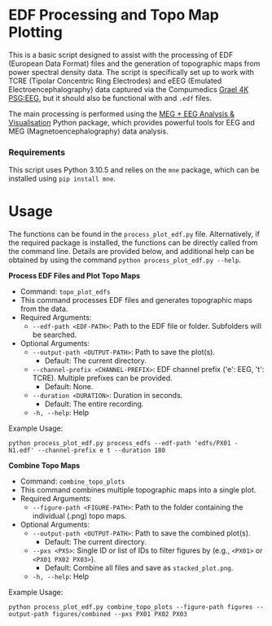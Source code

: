 # EDF Processing and Topo Map Plotting
This is a basic script designed to assist with the processing of EDF (European Data Format) files and the generation of topographic maps from power spectral density data. The script is specifically set up to work with TCRE (Tipolar Concentric Ring Electrodes) and eEEG (Emulated Electroencephalography) data captured via the Compumedics [Grael 4K PSG:EEG](https://www.compumedics.com.au/en/products/grael-4k-psg-eeg/), but it should also be functional with and `.edf` files.

The main processing is performed using the [MEG + EEG Analysis & Visualisation](https://mne.tools/stable/index.html) Python package, which provides powerful tools for EEG and MEG (Magnetoencephalography) data analysis.

### Requirements
This script uses Python 3.10.5 and relies on the `mne` package, which can be installed using `pip install mne`.

# Usage

The functions can be found in the `process_plot_edf.py` file. Alternatively, if the required package is installed, the functions can be directly called from the command line. Details are provided below, and additional help can be obtained by using the command `python process_plot_edf.py --help`.

**Process EDF Files and Plot Topo Maps**
- Command: `topo_plot_edfs`
- This command processes EDF files and generates topographic maps from the data.
- Required Arguments:
    - `--edf-path <EDF-PATH>`: Path to the EDF file or folder. Subfolders will be searched.
- Optional Arguments:
    - `--output-path <OUTPUT-PATH>`: Path to save the plot(s).
        - Default: The current directory.
    - `--channel-prefix <CHANNEL-PREFIX>`: EDF channel prefix ('e': EEG, 't': TCRE). Multiple prefixes can be provided.
        - Default: None.
    - `--duration <DURATION>`: Duration in seconds.
        - Default: The entire recording.
    - `-h, --help`: Help

Example Usage:
```
python process_plot_edf.py process_edfs --edf-path 'edfs/PX01 - N1.edf' --channel-prefix e t --duration 180
```

**Combine Topo Maps**
- Command: `combine_topo_plots`
- This command combines multiple topographic maps into a single plot.
- Required Arguments:
    - `--figure-path <FIGURE-PATH>`: Path to the folder containing the individual (.png) topo maps.
- Optional Arguments:
    - `--output-path <OUTPUT-PATH>`: Path to save the combined plot(s).
        - Default: The current directory.
    - `--pxs <PXS>`: Single ID or list of IDs to filter figures by (e.g., `<PX01>` or `<PX01 PX02 PX03>`).
        - Default: Combine all files and save as `stacked_plot.png`.
    - `-h, --help`: Help

Example Usage:
```
python process_plot_edf.py combine_topo_plots --figure-path figures --output-path figures/combined --pxs PX01 PX02 PX03
```